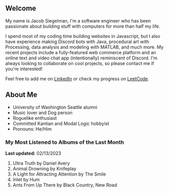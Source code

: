 
## Welcome
My name is Jacob Siegelman, I'm a software engineer who has been passionate about building stuff with computers for more than half my life.

I spend most of my coding time building websites in Javascript, but I also have experience making Discord bots with Java, procedural art with Processing, data analysis and modeling with MATLAB, and much more. My recent projects include a fully-featured web commerce platform and an online text and video chat app (intentionally) reminiscent of Discord. I'm always looking to collaborate on cool projects, so please contact me if you're interested!

Feel free to add me on [LinkedIn](https://www.linkedin.com/in/jacob-siegelman/) or check my progress on [LeetCode](https://leetcode.com/jsiegelman/).

## About Me
- University of Washington Seattle alumni
- Music lover and Dog person
- Roguelike enthusiast
- Committed Kantian and Modal Logic hobbyist
- Pronouns: He/Him

### My Most Listened to Albums of the Last Month
**Last updated:** 02/13/2023 <!-- lfm -->   
1. <!-- lfm -->Ultra Truth by Daniel Avery  
2. <!-- lfm -->Animal Drowning by Knifeplay  
3. <!-- lfm -->A Light for Attracting Attention by The Smile  
4. <!-- lfm -->Inlet by Hum  
5. <!-- lfm -->Ants From Up There by Black Country, New Road  
